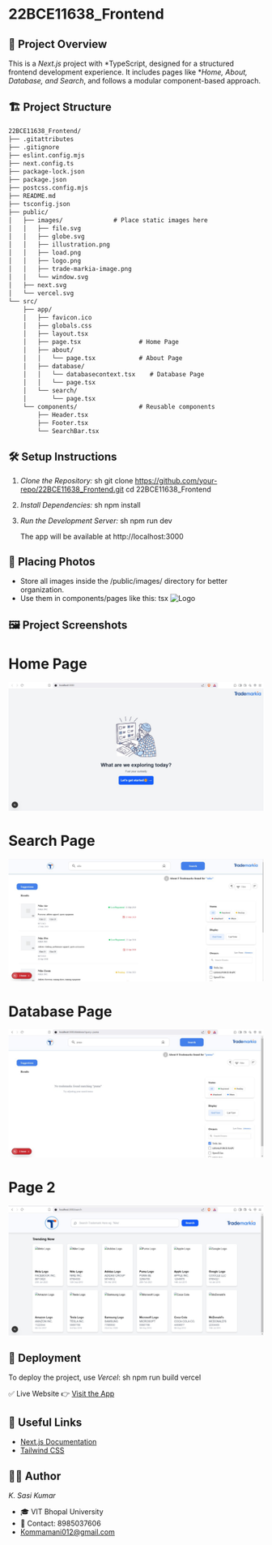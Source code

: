 # 22BCE11638_Frontend

## 📌 Project Overview
This is a *Next.js* project with *TypeScript, designed for a structured frontend development experience. It includes pages like **Home, About, Database, and Search*, and follows a modular component-based approach.

## 🏗 Project Structure

```
22BCE11638_Frontend/
├── .gitattributes
├── .gitignore
├── eslint.config.mjs
├── next.config.ts
├── package-lock.json
├── package.json
├── postcss.config.mjs
├── README.md
├── tsconfig.json
├── public/
│   ├── images/              # Place static images here
│   │   ├── file.svg
│   │   ├── globe.svg
│   │   ├── illustration.png
│   │   ├── load.png
│   │   ├── logo.png
│   │   ├── trade-markia-image.png
│   │   └── window.svg
│   ├── next.svg
│   └── vercel.svg
└── src/
    ├── app/
    │   ├── favicon.ico
    │   ├── globals.css
    │   ├── layout.tsx
    │   ├── page.tsx                # Home Page
    │   ├── about/
    │   │   └── page.tsx            # About Page
    │   ├── database/
    │   │   └── databasecontext.tsx    # Database Page
    │   │   └── page.tsx 
    │   └── search/
    │       └── page.tsx 
    └── components/                 # Reusable components
        ├── Header.tsx
        ├── Footer.tsx
        └── SearchBar.tsx
```



## 🛠 Setup Instructions
1. *Clone the Repository:*
   sh
   git clone https://github.com/your-repo/22BCE11638_Frontend.git
   cd 22BCE11638_Frontend
   

2. *Install Dependencies:*
   sh
   npm install
   

3. *Run the Development Server:*
   sh
   npm run dev
   
   The app will be available at http://localhost:3000

## 📂 Placing Photos
- Store all images inside the /public/images/ directory for better organization.
- Use them in components/pages like this:
  tsx
  <img src="/images/logo.png" alt="Logo" className="h-10" />
  

## 🖼 Project Screenshots
# Home Page
![Home Page](Working%20Images/Image%201.png)

# Search Page
![Search Page](Working%20Images/Image%202.png)

# Database Page
![Database Page](Working%20Images/Image%203.png)

# Page 2
![Database Page](Working%20Images/Image%204.png)


## 🚀 Deployment
To deploy the project, use *Vercel*:
sh
npm run build
vercel

✅ Live Website
👉 [Visit the App](https://22-bce-11638-frontend-609zr4amo-sasikumars-projects-5b833c79.vercel.app)

## 🔗 Useful Links
- [Next.js Documentation](https://nextjs.org/docs)
- [Tailwind CSS](https://tailwindcss.com/docs)

## 👨‍💻 Author
*K. Sasi Kumar*
- 🎓 VIT Bhopal University
- 📧 Contact: 8985037606 
- Kommamani012@gmail.com
